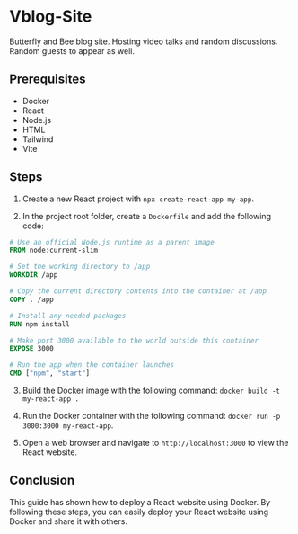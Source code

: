 # Vblog-Site
Butterfly and Bee blog site. Hosting video talks and random discussions. Random guests to appear as well. 

## Prerequisites

- Docker
- React
- Node.js
- HTML
- Tailwind
- Vite

## Steps

1. Create a new React project with `npx create-react-app my-app`.

2. In the project root folder, create a `Dockerfile` and add the following code:

```dockerfile
# Use an official Node.js runtime as a parent image
FROM node:current-slim

# Set the working directory to /app
WORKDIR /app

# Copy the current directory contents into the container at /app
COPY . /app

# Install any needed packages
RUN npm install

# Make port 3000 available to the world outside this container
EXPOSE 3000

# Run the app when the container launches
CMD ["npm", "start"]
```

3. Build the Docker image with the following command: `docker build -t my-react-app .`

4. Run the Docker container with the following command: `docker run -p 3000:3000 my-react-app`.

5. Open a web browser and navigate to `http://localhost:3000` to view the React website.

## Conclusion

This guide has shown how to deploy a React website using Docker. By following these steps, you can easily deploy your React website using Docker and share it with others.